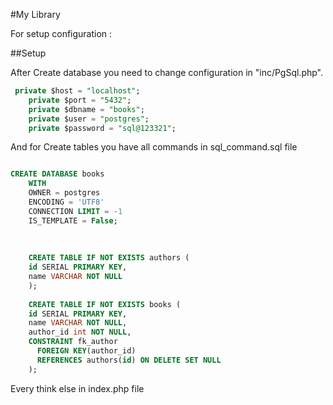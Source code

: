 #My Library 

For setup configuration :

##Setup

After Create database you need to change configuration in "inc/PgSql.php".
```sql
 private $host = "localhost";
    private $port = "5432";
    private $dbname = "books";
    private $user = "postgres";
    private $password = "sql@123321";
```
And for Create tables you have all commands in sql_command.sql file

```sql

CREATE DATABASE books
    WITH
    OWNER = postgres
    ENCODING = 'UTF8'
    CONNECTION LIMIT = -1
    IS_TEMPLATE = False;
	
	
	
	CREATE TABLE IF NOT EXISTS authors (
    id SERIAL PRIMARY KEY,
    name VARCHAR NOT NULL
	);
	
	CREATE TABLE IF NOT EXISTS books (
    id SERIAL PRIMARY KEY,
    name VARCHAR NOT NULL,
    author_id int NOT NULL,
	CONSTRAINT fk_author
      FOREIGN KEY(author_id) 
	  REFERENCES authors(id) ON DELETE SET NULL
	);
```

Every think else in index.php file